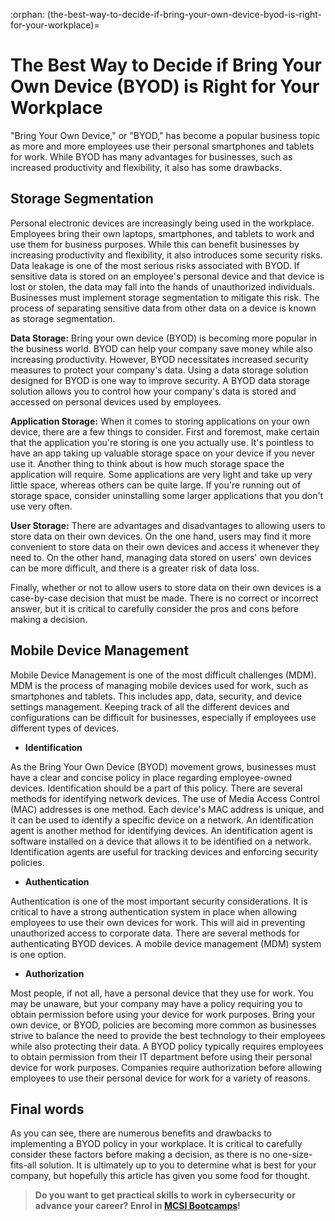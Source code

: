 :orphan:
(the-best-way-to-decide-if-bring-your-own-device-byod-is-right-for-your-workplace)=
# The Best Way to Decide if Bring Your Own Device (BYOD) is Right for Your Workplace

"Bring Your Own Device," or "BYOD," has become a popular business topic as more and more employees use their personal smartphones and tablets for work. While BYOD has many advantages for businesses, such as increased productivity and flexibility, it also has some drawbacks.

## Storage Segmentation

Personal electronic devices are increasingly being used in the workplace. Employees bring their own laptops, smartphones, and tablets to work and use them for business purposes. While this can benefit businesses by increasing productivity and flexibility, it also introduces some security risks. Data leakage is one of the most serious risks associated with BYOD. If sensitive data is stored on an employee's personal device and that device is lost or stolen, the data may fall into the hands of unauthorized individuals. Businesses must implement storage segmentation to mitigate this risk. The process of separating sensitive data from other data on a device is known as storage segmentation.

**Data Storage:** Bring your own device (BYOD) is becoming more popular in the business world. BYOD can help your company save money while also increasing productivity. However, BYOD necessitates increased security measures to protect your company's data. Using a data storage solution designed for BYOD is one way to improve security. A BYOD data storage solution allows you to control how your company's data is stored and accessed on personal devices used by employees. 

**Application Storage:** When it comes to storing applications on your own device, there are a few things to consider. First and foremost, make certain that the application you're storing is one you actually use. It's pointless to have an app taking up valuable storage space on your device if you never use it. Another thing to think about is how much storage space the application will require. Some applications are very light and take up very little space, whereas others can be quite large. If you're running out of storage space, consider uninstalling some larger applications that you don't use very often.

**User Storage:** There are advantages and disadvantages to allowing users to store data on their own devices. On the one hand, users may find it more convenient to store data on their own devices and access it whenever they need to. On the other hand, managing data stored on users' own devices can be more difficult, and there is a greater risk of data loss. 

Finally, whether or not to allow users to store data on their own devices is a case-by-case decision that must be made. There is no correct or incorrect answer, but it is critical to carefully consider the pros and cons before making a decision.

## Mobile Device Management

Mobile Device Management is one of the most difficult challenges (MDM). MDM is the process of managing mobile devices used for work, such as smartphones and tablets. This includes app, data, security, and device settings management. Keeping track of all the different devices and configurations can be difficult for businesses, especially if employees use different types of devices.

-	**Identification**

As the Bring Your Own Device (BYOD) movement grows, businesses must have a clear and concise policy in place regarding employee-owned devices. Identification should be a part of this policy. There are several methods for identifying network devices. The use of Media Access Control (MAC) addresses is one method. Each device's MAC address is unique, and it can be used to identify a specific device on a network. An identification agent is another method for identifying devices. An identification agent is software installed on a device that allows it to be identified on a network. Identification agents are useful for tracking devices and enforcing security policies.

- **Authentication**

Authentication is one of the most important security considerations. It is critical to have a strong authentication system in place when allowing employees to use their own devices for work. This will aid in preventing unauthorized access to corporate data. There are several methods for authenticating BYOD devices. A mobile device management (MDM) system is one option.

- **Authorization**

Most people, if not all, have a personal device that they use for work. You may be unaware, but your company may have a policy requiring you to obtain permission before using your device for work purposes. Bring your own device, or BYOD, policies are becoming more common as businesses strive to balance the need to provide the best technology to their employees while also protecting their data. A BYOD policy typically requires employees to obtain permission from their IT department before using their personal device for work purposes. Companies require authorization before allowing employees to use their personal device for work for a variety of reasons. 

## Final words

As you can see, there are numerous benefits and drawbacks to implementing a BYOD policy in your workplace. It is critical to carefully consider these factors before making a decision, as there is no one-size-fits-all solution. It is ultimately up to you to determine what is best for your company, but hopefully this article has given you some food for thought.

> **Do you want to get practical skills to work in cybersecurity or advance your career? Enrol in [MCSI Bootcamps](https://www.mosse-institute.com/bootcamps.html)!**